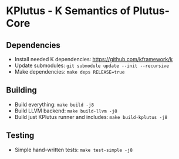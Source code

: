 KPlutus - K Semantics of Plutus-Core
====================================

Dependencies
------------

-   Install needed K dependencies: <https://github.com/kframework/k>
-   Update submodules: `git submodule update --init --recursive`
-   Make dependencies: `make deps RELEASE=true`

Building
--------

-   Build everything: `make build -j8`
-   Build LLVM backend: `make build-llvm -j8`
-   Build just KPlutus runner and includes: `make build-kplutus -j8`

Testing
-------

-   Simple hand-written tests: `make test-simple -j8`

